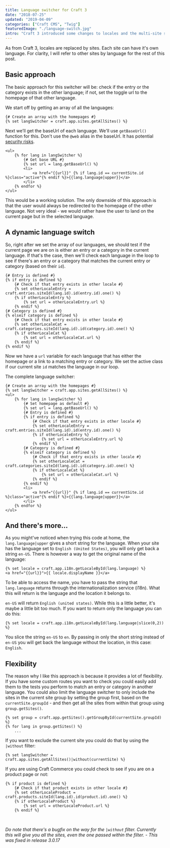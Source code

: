 ```yaml
---
title: Language switcher for Craft 3
date: "2018-07-25"
updated: "2019-04-09"
categories: ["Craft CMS", "Twig"]
featuredImage: "./language-switch.jpg"
intro: "Craft 3 introduced some changes to locales and the multi-site setup. On top of that there are also a number of templating changes, so your old language switcher probably won't work anymore. So today we're building a brand new language switcher for Craft 3."
---
```


As from Craft 3, locales are replaced by sites. Each site can have it's own language. For clarity, I will refer to other sites by language for the rest of this post.

## Basic approach

The basic approach for this switcher will be: check if the entry or the category exists in the other language; if not, set the toggle url to the homepage of that other language.

We start off by getting an array of all the languages:

```twig
{# Create an array with the homepages #}
{% set langSwitcher = craft.app.sites.getAllSites() %}
```

Next we’ll get the baseUrl of each language. We'll use `getBaseUrl()` function for this. Don't use the `@web` alias in the baseUrl. It has potential [security risks](https://github.com/craftcms/cms/issues/3559).

```twig
<ul>
	{% for lang in langSwitcher %}
		{# Get base URL #}
		{% set url = lang.getBaseUrl() %}
		<li>
			<a href="{{url}}" {% if lang.id == currentSite.id %}class="active"{% endif %}>{{lang.language|upper}}</a>
		</li>
	{% endfor %}
</ul>
```

This would be a working solution. The only downside of this approach is that the user would always be redirected to the homepage of the other language. Not very ideal - we would rather have the user to land on the current page but in the selected language.

## A dynamic language switch

So, right after we set the array of our languages, we should test if the current page we are on is either an entry or a category in the current language. If that's the case, then we'll check each language in the loop to see if there's an entry or a category that matches the current entry or category (based on their `id`).

```twig
{# Entry is defined #}
{% if entry is defined %}
	{# Check if that entry exists in other locale #}
	{% set otherLocaleEntry = craft.entries.siteId(lang.id).id(entry.id).one() %}
	{% if otherLocaleEntry %}
		{% set url = otherLocaleEntry.url %}
	{% endif %}
{# Category is defined #}
{% elseif category is defined %}
	{# Check if that entry exists in other locale #}
	{% set otherLocaleCat = craft.categories.siteId(lang.id).id(category.id).one() %}
	{% if otherLocaleCat %}
		{% set url = otherLocaleCat.url %}
	{% endif %}
{% endif %}
```

Now we have a `url` variable for each language that has either the homepage or a link to a matching entry or category. We set the active class if our current site `id` matches the language in our loop.

The complete language switcher:

```twig
{# Create an array with the homepages #}
{% set langSwitcher = craft.app.sites.getAllSites() %}
<ul>
	{% for lang in langSwitcher %}
		{# Set homepage as default #}
		{% set url = lang.getBaseUrl() %}
		{# Entry is defined #}
		{% if entry is defined %}
			{# Check if that entry exists in other locale #}
			{% set otherLocaleEntry = craft.entries.siteId(lang.id).id(entry.id).one() %}
			{% if otherLocaleEntry %}
				{% set url = otherLocaleEntry.url %}
			{% endif %}
		{# Category is defined #}
		{% elseif category is defined %}
			{# Check if that entry exists in other locale #}
			{% set otherLocaleCat = craft.categories.siteId(lang.id).id(category.id).one() %}
			{% if otherLocaleCat %}
				{% set url = otherLocaleCat.url %}
			{% endif %}
		{% endif %}
		<li>
			<a href="{{url}}" {% if lang.id == currentSite.id %}class="active"{% endif %}>{{lang.language|upper}}</a>
		</li>
	{% endfor %}
</ul>
```

## And there's more...

As you might've noticed when trying this code at home, the `lang.language|upper` gives a short string for the language. When your site has the language set to `English (United States)`, you will only get back a string `en-US`. There is however a way to get the original name of the language:

```twig
{% set locale = craft.app.i18n.getLocaleById(lang.language) %}
<a href="{{url}}">{{ locale.displayName }}</a>
```

To be able to access the name, you have to pass the string that `lang.language` returns through the internationalization service (i18n). What this will return is the language and the location it belongs to.

`en-US` will return `English (united states)`. While this is a little better, it's maybe a little bit too much. If you want to return only the language you can do this:

```twig
{% set locale = craft.app.i18n.getLocaleById(lang.language|slice(0,2)) %}
```

You slice the string `en-US` to `en`. By passing in only the short string instead of `en-US` you will get back the language without the location, in this case: `English`.

## Flexibility

The reason why I like this approach is because it provides a lot of flexibility. If you have some custom routes you want to check you could easily add them to the tests you perform to match an entry or category in another language. You could also limit the language switcher to only include the sites in the current site group by setting the group first, based on the `currentSite.groupId` - and then get all the sites from within that group using `group.getSites()`.

```twig
{% set group = craft.app.getSites().getGroupById(currentSite.groupId) %}
{% for lang in group.getSites() %}
	...
```

If you want to exclude the current site you could do that by using the `|without` filter:

```twig
{% set langSwitcher = craft.app.sites.getAllSites()|without(currentSite) %}
```

If you are using Craft Commerce you could check to see if you are on a product page or not:

```twig
{% if product is defined %}
	{# Check if that product exists in other locale #}
	{% set otherLocaleProduct = craft.products.siteId(lang.id).id(product.id).one() %}
	{% if otherLocaleProduct %}
		{% set url = otherLocaleProduct.url %}
	{% endif %}
```

<br>

_Do note that there's a bugfix on the way for the `|without` filter. Currently this will give you all the sites, even the one passed within the filter. - This was fixed in release 3.0.17_
